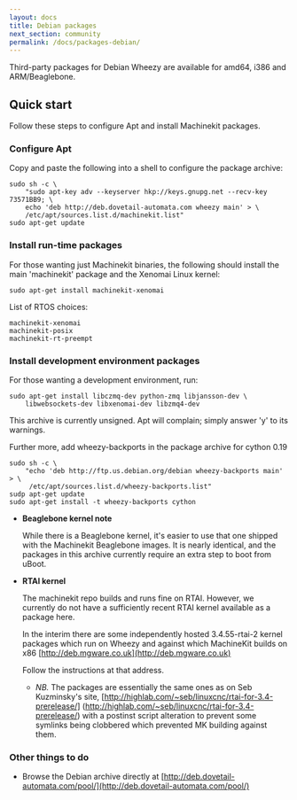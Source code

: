 ```yaml
---
layout: docs
title: Debian packages
next_section: community
permalink: /docs/packages-debian/
---
```


Third-party packages for Debian Wheezy are available for amd64, i386
and ARM/Beaglebone.

## Quick start

Follow these steps to configure Apt and install Machinekit packages.

### Configure Apt

Copy and paste the following into a shell to configure the package archive:

    sudo sh -c \
        "sudo apt-key adv --keyserver hkp://keys.gnupg.net --recv-key 73571BB9; \
        echo 'deb http://deb.dovetail-automata.com wheezy main' > \
        /etc/apt/sources.list.d/machinekit.list"
    sudo apt-get update

### Install run-time packages

For those wanting just Machinekit binaries, the following should
install the main 'machinekit' package and the Xenomai Linux
kernel:

    sudo apt-get install machinekit-xenomai

List of RTOS choices:

    machinekit-xenomai
    machinekit-posix
    machinekit-rt-preempt

### Install development environment packages

For those wanting a development environment, run:

    sudo apt-get install libczmq-dev python-zmq libjansson-dev \
        libwebsockets-dev libxenomai-dev libzmq4-dev

This archive is currently unsigned. Apt will complain; simply answer
'y' to its warnings.

Further more, add wheezy-backports in the package archive for cython 0.19

    sudo sh -c \
        "echo 'deb http://ftp.us.debian.org/debian wheezy-backports main' > \
         /etc/apt/sources.list.d/wheezy-backports.list"
    sudp apt-get update
    sudo apt-get install -t wheezy-backports cython


- **Beaglebone kernel note**

  While there is a Beaglebone kernel, it's easier to use that one
  shipped with the Machinekit Beaglebone images. It is nearly
  identical, and the packages in this archive currently require an
  extra step to boot from uBoot.

- **RTAI kernel**

  The machinekit repo builds and runs fine on RTAI. However, we currently
  do not have a sufficiently recent RTAI kernel available as a package here.

  In the interim there are some independently hosted 3.4.55-rtai-2
  kernel packages which run on Wheezy and against which MachineKit
  builds on x86 [http://deb.mgware.co.uk](http://deb.mgware.co.uk)

  Follow the instructions at that address.

  - *NB.* The packages are essentially the same ones as on Seb
    Kuzminsky's site,
    [http://highlab.com/~seb/linuxcnc/rtai-for-3.4-prerelease/]
    (http://highlab.com/~seb/linuxcnc/rtai-for-3.4-prerelease/) with a
    postinst script alteration to prevent some symlinks being
    clobbered which prevented MK building against them.


### Other things to do

- Browse the Debian archive directly at
  [http://deb.dovetail-automata.com/pool/](http://deb.dovetail-automata.com/pool/)
